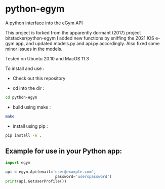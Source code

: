 # python-egym
A python interface into the eGym API

This project is forked from the apparently dormant (2017) project bitstacker/python-egym
I added new functions by sniffing the 2021 IOS e-gym app, and updated models.py and api.py accordingly.
Also fixed some minor issues in the models.

Tested on Ubuntu 20.10 and MacOS 11.3


To install and use :

- Check out this repository

- cd into the dir :  

 ```bash
 cd python-egym
 ```
- build using make :

``` bash
make

```
- install using pip :

``` bash
pip install -e .
```



## Example for use in your Python app:

```python
import egym

api = egym.Api(email='user@example.com',
                      password='userspassword')
print(api.GetUserProfile())
```
